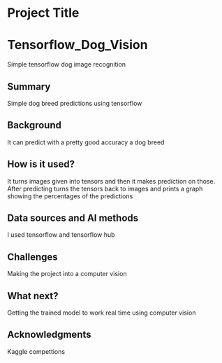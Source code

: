 

<!-- This is the markdown template for the final project of the Building AI course, 
created by Reaktor Innovations and University of Helsinki. 
Copy the template, paste it to your GitHub README and edit! -->

# Project Title
# Tensorflow_Dog_Vision
Simple tensorflow dog image recognition
## Summary
Simple dog breed predictions using tensorflow


## Background
It can predict with a pretty good accuracy a dog breed


## How is it used?

It turns images given into tensors and then it makes prediction on those.
After predicting turns the tensors back to images and prints a graph showing the percentages of the predictions


## Data sources and AI methods
I used tensorflow and tensorflow hub

## Challenges

Making the project into a computer vision

## What next?

Getting the trained model to work real time using computer vision


## Acknowledgments
Kaggle compettions
